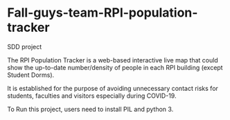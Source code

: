 # Fall-guys-team-RPI-population-tracker
SDD project

The RPI Population Tracker is a web-based interactive live map that could show the up-to-date number/density of people in each RPI building (except Student Dorms).

It is established for the purpose of avoiding unnecessary contact risks for students, faculties and visitors especially during COVID-19.

To Run this project, users need to install PIL and python 3.